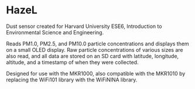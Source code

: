 # HazeL

Dust sensor created for Harvard University ESE6, Introduction to Environmental Science and Engineering. 

Reads PM1.0, PM2.5, and PM10.0 particle concentrations and displays them on a small OLED display. Raw particle concentrations of various sizes are also read, and all data are stored on an SD card with latitude, longitude, altitude, and a timestamp of when they were collected.

Designed for use with the MKR1000, also compatible with the MKR1010 by replacing the WiFi101 library with the WiFiNINA library. 
